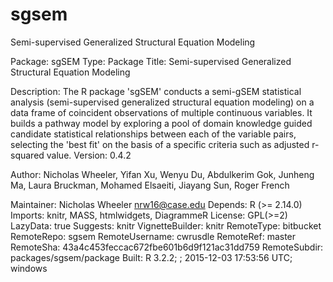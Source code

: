 # sgsem
Semi-supervised Generalized Structural Equation Modeling 

Package: sgSEM
Type: Package
Title: Semi-supervised Generalized Structural Equation Modeling

Description: The R package 'sgSEM' conducts a semi-gSEM statistical analysis (semi-supervised generalized structural equation modeling) on a data frame of coincident observations of multiple continuous variables. It builds a pathway model by exploring a pool of domain knowledge guided candidate statistical relationships between each of the variable pairs, selecting the 'best fit' on the basis of a specific criteria such as adjusted r-squared value.
Version: 0.4.2

Author: Nicholas Wheeler, Yifan Xu, Wenyu Du, Abdulkerim Gok, Junheng Ma, Laura Bruckman, Mohamed Elsaeiti, Jiayang Sun, Roger French 

Maintainer: Nicholas Wheeler <nrw16@case.edu>
Depends: R (>= 2.14.0)
Imports: knitr, MASS, htmlwidgets, DiagrammeR
License: GPL(>=2)
LazyData: true
Suggests: knitr
VignetteBuilder: knitr
RemoteType: bitbucket
RemoteRepo: sgsem
RemoteUsername: cwrusdle
RemoteRef: master
RemoteSha: 43a4c453feccac672fbe601b6d9f121ac31dd759
RemoteSubdir: packages/sgsem/package
Built: R 3.2.2; ; 2015-12-03 17:53:56 UTC; windows
